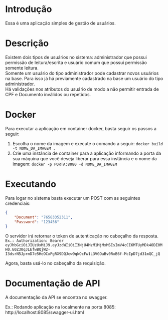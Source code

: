 # Introdução
Essa é uma aplicação simples de gestão de usuários.

# Descrição
Existem dois tipos de usuários no sistema: administrador que possui permissão de leitura/escrita e usuário comum que possui permissão somente leitura. <br/>
Somente um usuário do tipo administrador pode cadastrar novos usuários na base. Para isso já há previamente cadastrado na base um usuário do tipo administrador. <br/>
Há validações nos atributos do usuário de modo a não permitir entrada de CPF e Documento inválidos ou repetidos.

# Docker
Para executar a aplicação em container docker, basta seguir os passos a seguir: <br/>
1. Escolha o nome da imagem e execute o comando a seguir:
`docker build -t NOME_DA_IMAGEM .`
2. Crie uma instância de container para a aplicação informando a porta da sua máquina que você deseja liberar para essa instância e o nome da imagem:
`docker -p PORTA:8080 -d NOME_DA_IMAGEM`

# Executando

Para logar no sistema basta executar um POST com as seguintes credenciais: <br/>
```json
{
    "Document": "76583352311",
    "Password": "123456"
}
```

O servidor irá retornar o token de autenticação no cabeçalho da resposta.<br/>
`Ex.: Authorization: Bearer eyJhbGciOiJIUzUxMiJ9.eyJzdWIiOiI3NjU4MzM1MjMxMSIsImV4cCI6MTUyMDk4ODE0MH0.G0Z30qJLEfwBQjW2-I3dsrN5JprmD7e5HeOCxPgRX9DQJew9qkOcFw1L3VGOaBv0RxB6f-McIpD7jd31mQC_jQ`

Agora, basta usá-lo no cabeçalho da requisição.

# Documentação de API
A documentação da API se encontra no swagger.<br/>

Ex.: Rodando aplicação na localmente na porta 8085:
http://localhost:8085/swagger-ui.html

